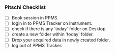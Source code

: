 ### Pitschi Checklist

- [ ] Book session in PPMS.
- [ ] login in to PPMS Tracker on instrument.
- [ ] check if there is any 'today' folder on Desktop. 
- [ ] create a new folder within 'today' folder.  
- [ ] Drop your acquired data in newly created folder.
- [ ] log out of PPMS Tracker.   
